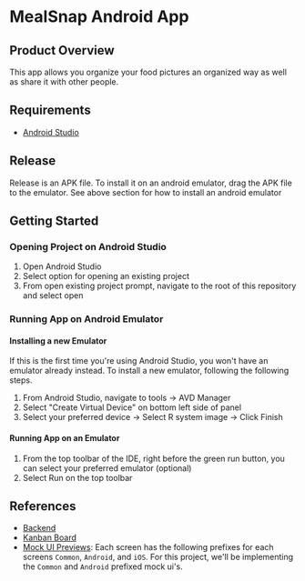 # MealSnap Android App

## Product Overview
This app allows you organize your food pictures an organized way as well as share it with other people. 

## Requirements
 - [Android Studio](https://developer.android.com/studio)

## Release
Release is an APK file. To install it on an android emulator, drag the APK file to the emulator. See above section for how to install an android emulator

## Getting Started

### Opening Project on Android Studio
1. Open Android Studio
2. Select option for opening an existing project
3. From open existing project prompt, navigate to the root of this repository and select open

### Running App on Android Emulator

#### Installing a new Emulator
If this is the first time you're using Android Studio, you won't have an emulator already instead. To install a new emulator, following the following steps.
1. From Android Studio, navigate to tools -> AVD Manager
2. Select "Create Virtual Device" on bottom left side of panel
3. Select your preferred device -> Select R system image -> Click Finish

#### Running App on an Emulator
1. From the top toolbar of the IDE, right before the green run button, you can select your preferred emulator (optional)
2. Select Run on the top toolbar

## References
- [Backend](https://github.com/CSCI-40500-77100-Spring-2021/project-10__backend)
- [Kanban Board](https://github.com/orgs/CSCI-40500-77100-Spring-2021/projects/1)
- [Mock UI Previews](https://projects.invisionapp.com/share/HJ10DN9S6MRN#/screens/446418641?browse): Each screen has the following prefixes for each screens `Common`, `Android`, and `iOS`. For this project, we'll be implementing the `Common` and `Android` prefixed mock ui's. 
